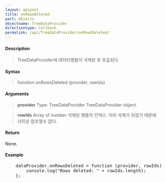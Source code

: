 ```yaml
---
layout: apipost
title: onRowsDeleted
part: Objects
objectname: TreeDataProvider
directiontype: Callback
permalink: /api/TreeDataProvider/onRowsDeleted/
---
```



#### Description

> TreeDataProvider에 데이터행들이 삭제된 후 호출된다.

#### Syntax

> function onRowsDeleted (provider, rowIds)

#### Arguments

> **provider**
> Type: TreeDataProvider
> TreeDataProvider object.

> **rowIds**
> Array of number
> 삭제된 행들의 인덱스.
> 이미 삭제가 되었기 때문에 더이상 참조할수 없다.

#### Return

None.

#### Example

<pre class="prettyprint">
    dataProvider.onRowsDeleted = function (provider, rowIds) {
        console.log("Rows deleted: " + rowIds.length);
    };
</pre>

